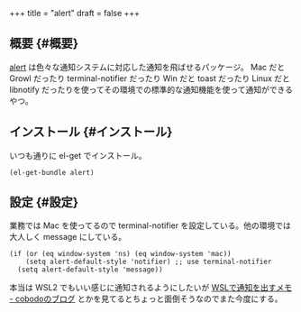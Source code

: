 +++
title = "alert"
draft = false
+++

## 概要 {#概要}

[alert](https://github.com/jwiegley/alert) は色々な通知システムに対応した通知を飛ばせるパッケージ。
Mac だと Growl だったり terminal-notifier だったり
Win だと toast だったり
Linux だと libnotify だったりを使ってその環境での標準的な通知機能を使って通知ができるやつ。


## インストール {#インストール}

いつも通りに el-get でインストール。

```emacs-lisp
(el-get-bundle alert)
```


## 設定 {#設定}

業務では Mac を使ってるので terminal-notifier を設定している。他の環境では大人しく message にしている。

```emacs-lisp
(if (or (eq window-system 'ns) (eq window-system 'mac))
    (setq alert-default-style 'notifier) ;; use terminal-notifier
  (setq alert-default-style 'message))
```

本当は WSL2 でもいい感じに通知されるようにしたいが
[WSLで通知を出すメモ - cobodoのブログ](https://cobodo.hateblo.jp/entry/2018/03/08/160247)
とかを見てるとちょっと面倒そうなのでまた今度にする。
